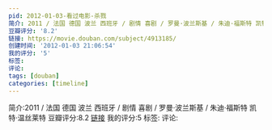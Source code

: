 ```yaml
---
pid: 2012-01-03-看过电影-杀戮
简介: 2011 / 法国 德国 波兰 西班牙 / 剧情 喜剧 / 罗曼·波兰斯基 / 朱迪·福斯特 凯特·温丝莱特
豆瓣评分: '8.2'
链接: https://movie.douban.com/subject/4913185/
创建时间: '2012-01-03 21:06:54'
我的评分: '5'
标签:
评论:
tags: [douban]
categories: [timeline]
---
```

简介:2011 / 法国 德国 波兰 西班牙 / 剧情 喜剧 / 罗曼·波兰斯基 / 朱迪·福斯特 凯特·温丝莱特
豆瓣评分:8.2
[链接](https://movie.douban.com/subject/4913185/)
我的评分:5
标签:
评论:
